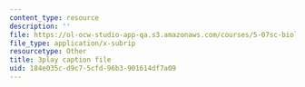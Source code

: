 ```yaml
---
content_type: resource
description: ''
file: https://ol-ocw-studio-app-qa.s3.amazonaws.com/courses/5-07sc-biological-chemistry-i-fall-2013/184e035cd9c75cfd96b3901614df7a09_bmnKAp3EZ5o.vtt
file_type: application/x-subrip
resourcetype: Other
title: 3play caption file
uid: 184e035c-d9c7-5cfd-96b3-901614df7a09
---
```

